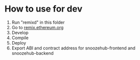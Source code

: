 
# How to use for dev
1. Run "remixd" in this folder
2. Go to [remix.ethereum.org](remix.ethereum.org)
3. Develop
4. Compile
5. Deploy
6. Export ABI and contract address for snoozehub-frontend and snoozehub-backend
